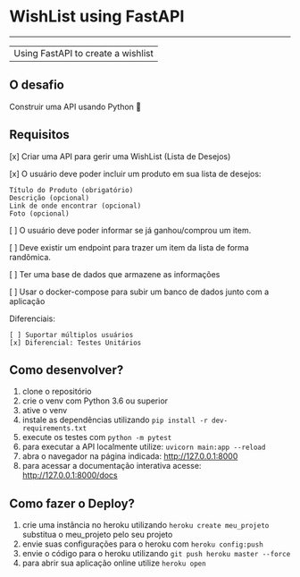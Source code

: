 # WishList using FastAPI
---
<table>
<tr>
<td>
  Using FastAPI to create a wishlist
</td>
</tr>
</table>

## O desafio
  Construir uma API usando Python 🐍

## Requisitos
  [x] Criar uma API para gerir uma WishList (Lista de Desejos)

  [x] O usuário deve poder incluir um produto em sua lista de desejos:

    Título do Produto (obrigatório)
    Descrição (opcional)
    Link de onde encontrar (opcional)
    Foto (opcional)

  [ ] O usuário deve poder informar se já ganhou/comprou um item.

  [ ] Deve existir um endpoint para trazer um item da lista de forma randômica.

  [ ] Ter uma base de dados que armazene as informações

  [ ] Usar o docker-compose para subir um banco de dados junto com a aplicação

  Diferenciais:

    [ ] Suportar múltiplos usuários
    [x] Diferencial: Testes Unitários

## Como desenvolver?

  1. clone o repositório
  2. crie o venv com Python 3.6 ou superior
  3. ative o venv
  4. instale as dependências utilizando `pip install -r dev-requirements.txt`
  5. execute os testes com `python -m pytest`
  6. para executar a API localmente utilize: `uvicorn main:app --reload`
  7. abra o navegador na página indicada: http://127.0.0.1:8000
  8. para acessar a documentação interativa acesse: http://127.0.0.1:8000/docs


  ## Como fazer o Deploy?
  1. crie uma instância no heroku utilizando `heroku create meu_projeto` substitua o meu_projeto pelo seu projeto
  2. envie suas configurações para o heroku com `heroku config:push`
  3. envie o código para o heroku utilizando `git push heroku master --force`
  4. para abrir sua aplicação online utilize `heroku open`
